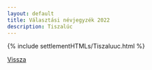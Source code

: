 ```yaml
---
layout: default
title: Választási névjegyzék 2022
description: Tiszalúc
---
```


{% include settlementHTMLs/Tiszaluuc.html %}

[Vissza](./)